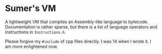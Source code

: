 # Sumer's VM
A lightweight VM that compiles an Assembly-like language to bytecode. Documentation is rather sparse, but there is a list of language operators and instructions in `Instructions.h`.

Please forgive my `#include` of cpp files directly. I was 14 when I wrote it. I am more enlightened now.
